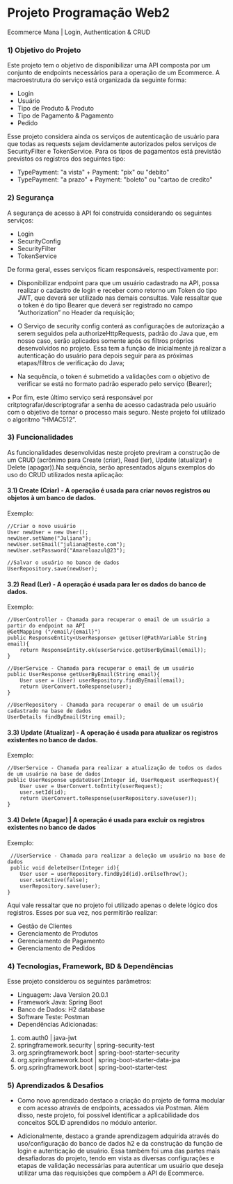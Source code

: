 # Projeto Programação Web2
Ecommerce Mana | Login, Authentication & CRUD

### 1)	Objetivo do Projeto
Este projeto tem o objetivo de disponibilizar uma API composta por um conjunto de endpoints necessários para a operação de um Ecommerce. A macroestrutura do serviço está organizada da seguinte forma:

* Login
* Usuário
* Tipo de Produto & Produto
* Tipo de Pagamento & Pagamento 
* Pedido

Esse projeto considera ainda os serviços de autenticação de usuário para que todas as requests sejam devidamente autorizados pelos serviços de SecurityFilter e TokenService.
Para os tipos de pagamentos está previstão previstos os registros dos seguintes tipo:
* TypePayment: "a vista" + Payment: "pix" ou "debito"
* TypePayment: "a prazo" + Payment: "boleto" ou "cartao de credito"

### 2)	Segurança
A segurança de acesso à API foi construída considerando os seguintes serviços:
* Login
* SecurityConfig
* SecurityFilter
* TokenService

De forma geral, esses serviços ficam responsáveis, respectivamente por: 

* Disponibilizar endpoint para que um usuário cadastrado na API, possa realizar o cadastro de login e receber como retorno um Token do tipo JWT, que deverá ser utilizado nas demais consultas. Vale ressaltar que o token é do tipo Bearer que deverá ser registrado no campo “Authorization” no Header da requisição;

* O Serviço de security config conterá as configurações de autorização a serem seguidos pela authorizeHttpRequests, padrão do Java que, em nosso caso, serão aplicados somente após os filtros próprios desenvolvidos no projeto. Essa tem a função de inicialmente já realizar a autenticação do usuário para depois seguir para as próximas etapas/filtros de verificação do Java;

* Na sequência, o token é submetido a validações com o objetivo de verificar se está no formato padrão esperado pelo serviço (Bearer);

•	Por fim, este último serviço será responsável por critptografar/descriptografar a senha de acesso cadastrada pelo usuário com o objetivo de tornar o processo mais seguro. Neste projeto foi utilizado o algoritmo “HMAC512”.


### 3)	Funcionalidades

As funcionalidades desenvolvidas neste projeto previram a construção de um CRUD (acrônimo para Create (criar), Read (ler), Update (atualizar) e Delete (apagar)).Na sequência, serão apresentados alguns exemplos do uso do CRUD utilizados nesta aplicação:

#### 3.1)	Create (Criar) - A operação é usada para criar novos registros ou objetos à um banco de dados. 
Exemplo:

    //Criar o novo usuário
    User newUser = new User();
    newUser.setName("Juliana");
    newUser.setEmail("juliana@teste.com");
    newUser.setPassword("Amareloazul@23");

    //Salvar o usuário no banco de dados
    UserRepository.save(newUser);

#### 3.2)	Read (Ler) - A operação é usada para ler os dados do banco de dados.
Exemplo:

    //UserController - Chamada para recuperar o email de um usuário a partir do endpoint na API
    @GetMapping ("/email/{email}")
    public ResponseEntity<UserResponse> getUser(@PathVariable String email){
        return ResponseEntity.ok(userService.getUserByEmail(email));
    }

    //UserService - Chamada para recuperar o email de um usuário 
    public UserResponse getUserByEmail(String email){
        User user = (User) userRepository.findByEmail(email);
        return UserConvert.toResponse(user);
    }

    //UserRepository - Chamada para recuperar o email de um usuário cadastrado na base de dados
    UserDetails findByEmail(String email);





#### 3.3)	Update (Atualizar) - A operação é usada para atualizar os registros existentes no banco de dados.
Exemplo:

    //UserService - Chamada para realizar a atualização de todos os dados de um usuário na base de dados
    public UserResponse updateUser(Integer id, UserRequest userRequest){
        User user = UserConvert.toEntity(userRequest);
        user.setId(id);
        return UserConvert.toResponse(userRepository.save(user));
    }
    
#### 3.4)	Delete (Apagar) | A operação é usada para excluir os registros existentes no banco de dados
Exemplo:

     //UserService - Chamada para realizar a deleção um usuário na base de dados
     public void deleteUser(Integer id){
        User user = userRepository.findById(id).orElseThrow();
        user.setActive(false);
        userRepository.save(user);
    }

Aqui vale ressaltar que no projeto foi utilizado apenas o delete lógico dos registros.
Esses por sua vez, nos permitirão realizar: 

* Gestão de Clientes
* Gerenciamento de Produtos
* Gerenciamento de Pagamento
* Gerenciamento de Pedidos




### 4)	Tecnologias, Framework, BD & Dependências 

Esse projeto considerou os seguintes parâmetros:

* Linguagem: Java Version 20.0.1
* Framework Java: Spring Boot
* Banco de Dados: H2 database
* Software Teste: Postman
* Dependências Adicionadas:

1. com.auth0 | java-jwt
2. springframework.security | spring-security-test
3. org.springframework.boot | spring-boot-starter-security
4. org.springframework.boot | spring-boot-starter-data-jpa
5. org.springframework.boot | spring-boot-starter-test


### 5)	Aprendizados & Desafios

* Como novo aprendizado destaco a criação do projeto de forma modular e com acesso através de endpoints, acessados via Postman. Além disso, neste projeto, foi possível identificar a aplicabilidade dos conceitos SOLID aprendidos no módulo anterior.

* Adicionalmente, destaco a grande aprendizagem adquirida através do uso/configuração do banco de dados h2 e da construção da função de login e autenticação de usuário. Essa também foi uma das partes mais desafiadoras do projeto, tendo em vista as diversas configurações e etapas de validação necessárias para autenticar um usuário que deseja utilizar uma das requisições que compõem a API de Ecommerce.


 

